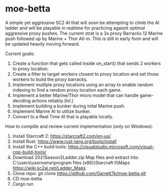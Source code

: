 # moe-betta
A simple yet aggressive SC2 AI that will soon be attempting to climb the AI ladder and will be playable in realtime for practicing agaisnt optimal aggressive proxy pushes.
The current strat is a 3x proxy Barracks 12 Marine push followed up by Marine + Thor All-in.
This is still in early form and will be updated heavily moving forward.


Current goals:
1) Create a function that gets called inside on_start() that sends 2 workers to proxy location. 
2) Create a filter to target workers closest to proxy location and set those workers to build the proxy barracks. 
3) Implement mutliple proxy locations using an array to enable random indexing to find a random proxy location each game.
4) Implement a better Marine/Thor micro model that can handle game-deciding actions reliably.(lol.)
5) Implement building a bunker during inital Marine push.
6) Implement Marine AI to utilize bunker.
7) Convert to a Real Time AI that is playable locally.


How to complile and review current implementation (only on Windows):
1) Install Starcraft 2:
            https://starcraft2.com/en-us/
2) Install Rust:
            https://www.rust-lang.org/tools/install
3) Install the C++ build tools:
            https://visualstudio.microsoft.com/visual-cpp-build-tools/
4) Download 2021Season2Ladder.zip Map files and extract into C:\users\\*username*\program files (x86)\Starcraft II\Maps
            https://wiki.sc2ai.net/Ladder_Maps
6) Clone repo:
            git clone https://github.com/Garrett7k/moe-betta.git
6) CD moe-betta
7) Cargo run

